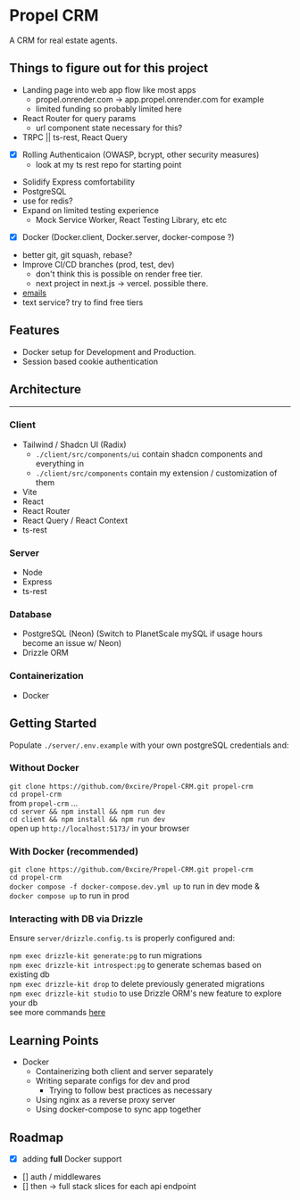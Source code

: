 # Propel CRM

A CRM for real estate agents.

## Things to figure out for this project

- Landing page into web app flow like most apps
  - propel.onrender.com -> app.propel.onrender.com for example
  - limited funding so probably limited here
- React Router for query params
  - url component state necessary for this?
- TRPC || ts-rest, React Query
- [x] Rolling Authenticaion (OWASP, bcrypt, other security measures)
  - look at my ts rest repo for starting point
- Solidify Express comfortability
- PostgreSQL
- use for redis?
- Expand on limited testing experience
  - Mock Service Worker, React Testing Library, etc etc
- [x] Docker (Docker.client, Docker.server, docker-compose ?)
- better git, git squash, rebase?
- Improve CI/CD branches (prod, test, dev)
  - don't think this is possible on render free tier.
  - next project in next.js -> vercel. possible there.
- [emails](https://resend.com/)
- text service? try to find free tiers

## Features

- Docker setup for Development and Production.
- Session based cookie authentication

## Architecture

---

### Client

- Tailwind / Shadcn UI (Radix)
  - `./client/src/components/ui` contain shadcn components and everything in
  - `./client/src/components` contain my extension / customization of them
- Vite
- React
- React Router
- React Query / React Context
- ts-rest

### Server

- Node
- Express
- ts-rest

### Database

- PostgreSQL (Neon) (Switch to PlanetScale mySQL if usage hours become an issue w/ Neon)
- Drizzle ORM

### Containerization

- Docker

## Getting Started

Populate `./server/.env.example` with your own postgreSQL credentials and:

### Without Docker

`git clone https://github.com/0xcire/Propel-CRM.git propel-crm` \
`cd propel-crm` \
from `propel-crm` ... \
`cd server && npm install && npm run dev` \
`cd client && npm install && npm run dev` \
open up `http://localhost:5173/` in your browser

### With Docker (recommended)

`git clone https://github.com/0xcire/Propel-CRM.git propel-crm` \
`cd propel-crm` \
`docker compose -f docker-compose.dev.yml up` to run in dev mode & \
`docker compose up` to run in prod

### Interacting with DB via Drizzle

Ensure `server/drizzle.config.ts` is properly configured and:

`npm exec drizzle-kit generate:pg` to run migrations \
`npm exec drizzle-kit introspect:pg` to generate schemas based on existing db \
`npm exec drizzle-kit drop` to delete previously generated migrations \
`npm exec drizzle-kit studio` to use Drizzle ORM's new feature to explore your db \
see more commands [here](https://orm.drizzle.team/kit-docs/commands)

## Learning Points

- Docker
  - Containerizing both client and server separately
  - Writing separate configs for dev and prod
    - Trying to follow best practices as necessary
  - Using nginx as a reverse proxy server
  - Using docker-compose to sync app together

<!-- ## Issues -->

## Roadmap

- [x] adding **full** Docker support
- [] auth / middlewares
- [] then -> full stack slices for each api endpoint
